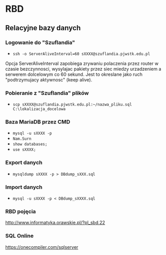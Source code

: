 # RBD
## Relacyjne bazy danych

### Logowanie do "Szuflandia"
- `ssh -o ServerAliveInterval=60 sXXXX@szuflandia.pjwstk.edu.pl`

Opcja ServerAliveInterval zapobiega zrywaniu polaczenia przez router w czasie bezczynnosci, wysylajac pakiety przez siec miedzy urzadzeniem a serwerem dolcelowym co 60 sekund. Jest to okreslane jako ruch "podtrzymujacy aktywnosc" (keep alive).

### Pobieranie z "Szuflandia" plików
- `scp sXXXX@szuflandia.pjwstk.edu.pl:~/nazwa_pliku.sql C:\lokalizacja_docelowa`

### Baza MariaDB przez CMD
- `mysql -u sXXXX -p`
- `Nam.Surn`
- `show databases;`
- `use sXXXX;`

### Export danych
- `mysqldump sXXXX -p > DBdump_sXXX.sql`

### Import danych
- `mysql -u sXXXX -p < DBdump_sXXXX.sql`

### RBD pojęcia
<http://www.informatyka.orawskie.pl/?pl_sbd,22>

### SQL Online
<https://onecompiler.com/sqlserver>
